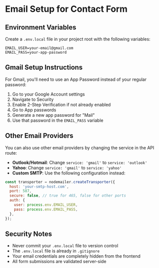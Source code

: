 # Email Setup for Contact Form

## Environment Variables

Create a `.env.local` file in your project root with the following variables:

```env
EMAIL_USER=your-email@gmail.com
EMAIL_PASS=your-app-password
```

## Gmail Setup Instructions

For Gmail, you'll need to use an App Password instead of your regular password:

1. Go to your Google Account settings
2. Navigate to Security
3. Enable 2-Step Verification if not already enabled
4. Go to App passwords
5. Generate a new app password for "Mail"
6. Use that password in the `EMAIL_PASS` variable

## Other Email Providers

You can also use other email providers by changing the service in the API route:

- **Outlook/Hotmail**: Change `service: 'gmail'` to `service: 'outlook'`
- **Yahoo**: Change `service: 'gmail'` to `service: 'yahoo'`
- **Custom SMTP**: Use the following configuration instead:

```javascript
const transporter = nodemailer.createTransporter({
  host: 'your-smtp-host.com',
  port: 587,
  secure: false, // true for 465, false for other ports
  auth: {
    user: process.env.EMAIL_USER,
    pass: process.env.EMAIL_PASS,
  },
});
```

## Security Notes

- Never commit your `.env.local` file to version control
- The `.env.local` file is already in `.gitignore`
- Your email credentials are completely hidden from the frontend
- All form submissions are validated server-side 